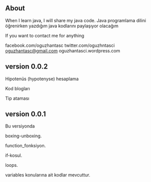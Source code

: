 About
------------------------------

When I learn java, I will share my java code.
Java programlama dilini öğrenirken yazdığım java kodlarını paylaşıyor olacağım


If you want to contact me for anything

facebook.com/oguzhantasc
twitter.com/oguzhntasci
oguzhantasc@gmail.com
oguzhantasci.wordpress.com

version 0.0.2
-------------------
Hipotenüs (hypotenyse) hesaplama

Kod blogları

Tip ataması



version 0.0.1
-------------------
Bu versiyonda 

boxing-unboxing.

function_fonksiyon.

if-kosul.

loops.

variables  konularına ait kodlar mevcuttur.




